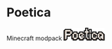 # Poetica
Minecraft modpack
![Alt text](https://github.com/Verph/Poetica/blob/master/overrides/resources/mainmenu/textures/Poetica.png?raw=true "Title")
